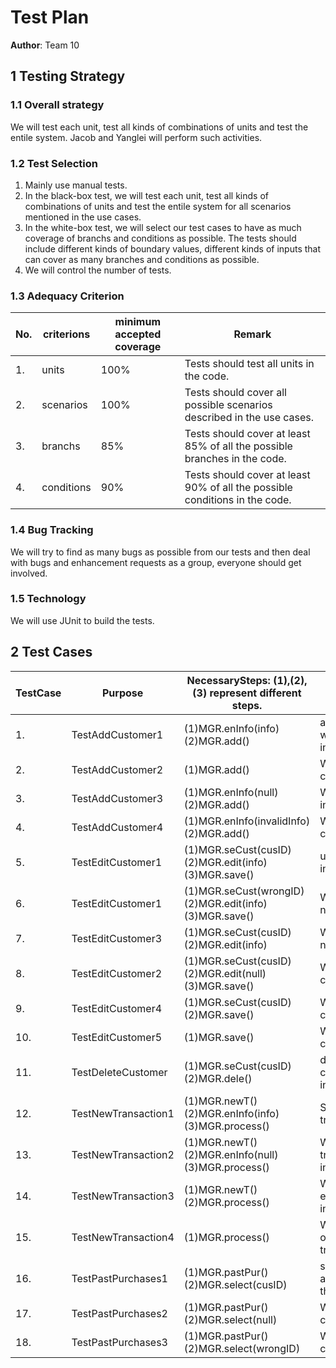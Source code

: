 # Test Plan

**Author**: Team 10

## 1 Testing Strategy

### 1.1 Overall strategy

We will test each unit, test all kinds of combinations of units and test the entile system.
Jacob and Yanglei will perform such activities.

### 1.2 Test Selection

1. Mainly use manual tests.
2. In the black-box test, we will test each unit, test all kinds of combinations of units and test the entile system for all scenarios mentioned in the use cases.
3. In the white-box test, we will select our test cases to have as much coverage of branchs and conditions as possible. The tests should include different kinds of boundary values, different kinds of inputs that can cover as many branches and conditions as possible.
4. We will control the number of tests.


### 1.3 Adequacy Criterion

  No.   | criterions          | minimum accepted coverage    | Remark                                 
--------| --------------------|------------------------------|------------------------------------------------
1.      | units               | 100%                         | Tests should test all units in the code.
2.      | scenarios           | 100%                         | Tests should cover all possible scenarios described in the use cases.
3.      | branchs             | 85%                          | Tests should cover at least 85% of all the possible branches in the code.
4.      | conditions          | 90%                          | Tests should cover at least 90% of all the possible conditions in the code.


### 1.4 Bug Tracking

We will try to find as many bugs as possible from our tests and then deal with bugs and enhancement requests as a group, everyone should get involved.

### 1.5 Technology

We will use JUnit to build the tests.

## 2 Test Cases

TestCase| Purpose             | NecessarySteps: (1),(2),(3) represent different steps. |ExpectedResult                                   
--------| --------------------|--------------------------------------------------------|------------------------------------------------
1.      | TestAddCustomer1    | (1)MGR.enInfo(info) (2)MGR.add()                       | add a new customer with correct infomation     
2.      | TestAddCustomer2    | (1)MGR.add()                                           | WARNING:Must enter customer information!       
3.      | TestAddCustomer3    | (1)MGR.enInfo(null) (2)MGR.add()                       | WARNING:No information entered!                
4.      | TestAddCustomer4    | (1)MGR.enInfo(invalidInfo) (2)MGR.add()                | WARNING:Invalid customer information!
5.      | TestEditCustomer1   | (1)MGR.seCust(cusID) (2)MGR.edit(info) (3)MGR.save()   | update customer information
6.      | TestEditCustomer1   | (1)MGR.seCust(wrongID) (2)MGR.edit(info) (3)MGR.save() | WARNING:Customer not exist!
7.      | TestEditCustomer3   | (1)MGR.seCust(cusID) (2)MGR.edit(info)                 | WARNING:information not saved!
8.      | TestEditCustomer2   | (1)MGR.seCust(cusID) (2)MGR.edit(null) (3)MGR.save()   | WARNING:Nothing changed!
9.      | TestEditCustomer4   | (1)MGR.seCust(cusID) (2)MGR.save()                     | WARNING:Nothing changed!
10.     | TestEditCustomer5   | (1)MGR.save()                                          | WARNING:Nothing changed!
11.     | TestDeleteCustomer  | (1)MGR.seCust(cusID) (2)MGR.dele()                     | delete the selected customer's information
12.     | TestNewTransaction1 | (1)MGR.newT() (2)MGR.enInfo(info) (3)MGR.process()     | System creates a new transaction
13.     | TestNewTransaction2 | (1)MGR.newT() (2)MGR.enInfo(null) (3)MGR.process()     | WARNING:Invalid transaction information!
14.     | TestNewTransaction3 | (1)MGR.newT() (2)MGR.process()                         | WARNING:Please enter transaction information!
15.     | TestNewTransaction4 | (1)MGR.process()                                       | WARNING:Please first open a new transaction!
16.     | TestPastPurchases1  | (1)MGR.pastPur() (2)MGR.select(cusID)                  | system show a list of all past purchases of that custID
17.     | TestPastPurchases2  | (1)MGR.pastPur() (2)MGR.select(null)                   | WARNING:No customer is selected!
18.     | TestPastPurchases3  | (1)MGR.pastPur() (2)MGR.select(wrongID)                | WARNING:Selected customer not exist!
